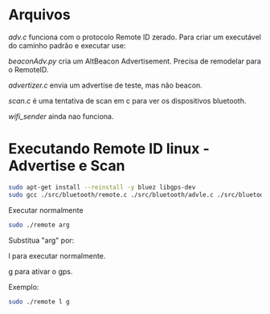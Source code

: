 # Arquivos

*adv.c* funciona com o protocolo Remote ID zerado. Para criar um executável do caminho padrão e executar use:

*beaconAdv.py* cria um AltBeacon Advertisement. Precisa de remodelar para o RemoteID.

*advertizer.c* envia um advertise de teste, mas não beacon.

*scan.c* é uma tentativa de scan em c para ver os dispositivos bluetooth.

*wifi_sender* ainda nao funciona.

# Executando Remote ID linux - Advertise e Scan

```bash
sudo apt-get install --reinstall -y bluez libgps-dev
sudo gcc ./src/bluetooth/remote.c ./src/bluetooth/advle.c ./src/bluetooth/scan.c $(pkg-config --libs --cflags bluez libgps) -lm -pthread -o remote
```

Executar normalmente

```bash
sudo ./remote arg
```

Substitua "arg" por:

l para executar normalmente.

g para ativar o gps.

Exemplo: 

```bash
sudo ./remote l g
```

